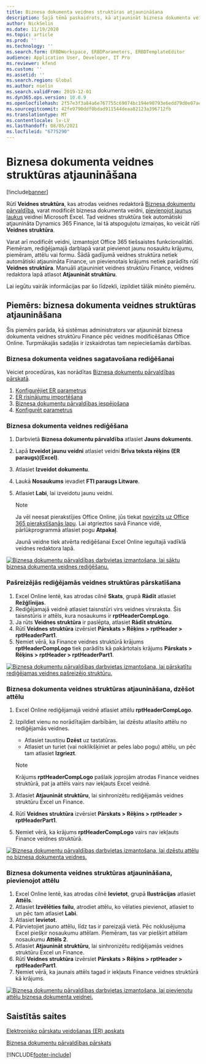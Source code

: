 ```yaml
---
title: Biznesa dokumenta veidnes struktūras atjaunināšana
description: Šajā tēmā paskaidrots, kā atjaunināt biznesa dokumenta veidnes struktūru, izmantojot biznesa dokumentu pārvaldības līdzekli.
author: NickSelin
ms.date: 11/19/2020
ms.topic: article
ms.prod: ''
ms.technology: ''
ms.search.form: ERBDWorkspace, ERBDParameters, ERBDTemplateEditor
audience: Application User, Developer, IT Pro
ms.reviewer: kfend
ms.custom: ''
ms.assetid: ''
ms.search.region: Global
ms.author: nselin
ms.search.validFrom: 2019-12-01
ms.dyn365.ops.version: 10.0.9
ms.openlocfilehash: 2f57e3f3a84a6e767755c69074bc194e90793e6edd79d0e07ae7449d45ec7539
ms.sourcegitcommit: 42fe9790ddf0bdad911544deaa82123a396712fb
ms.translationtype: MT
ms.contentlocale: lv-LV
ms.lasthandoff: 08/05/2021
ms.locfileid: "6775290"
---
```

# <a name="update-the-structure-of-a-business-document-template"></a>Biznesa dokumenta veidnes struktūras atjaunināšana 

[!include[banner](../includes/banner.md)]

Rūtī **Veidnes struktūra**, kas atrodas veidnes redaktorā [Biznesa dokumentu pārvaldība](er-business-document-management.md), varat modificēt biznesa dokumenta veidni, [pievienojot jaunus laukus](er-bdm-add-field-to-excel-template.md) veidnei Microsoft Excel. Tad veidnes struktūra tiek automātiski atjaunināta Dynamics 365 Finance, lai tā atspoguļotu izmaiņas, ko veicāt rūtī **Veidnes struktūra**.

Varat arī modificēt veidni, izmantojot Office 365 tiešsaistes funkcionalitāti. Piemēram, rediģējamajā darblapā varat pievienot jaunu nosauktu krājumu, piemēram, attēlu vai formu. Šādā gadījumā veidnes struktūra netiek automātiski atjaunināta Finance, un pievienotais krājums netiek parādīts rūtī **Veidnes struktūra**. Manuāli atjauniniet veidnes struktūru Finance, veidnes redaktora lapā atlasot **Atjaunināt struktūru**.

Lai iegūtu vairāk informācijas par šo līdzekli, izpildiet tālāk minēto piemēru.

## <a name="example-update-the-structure-of-a-business-document-template"></a>Piemērs: biznesa dokumenta veidnes struktūras atjaunināšana

Šis piemērs parāda, kā sistēmas administrators var atjaunināt biznesa dokumenta veidnes struktūru Finance pēc veidnes modificēšanas Office Online. Turpmākajās sadaļās ir izskaidrotas tam nepieciešamās darbības.

### <a name="prepare-a-business-document-template-for-editing"></a>Biznesa dokumenta veidnes sagatavošana rediģēšanai

Veiciet procedūras, kas norādītas [Biznesa dokumentu pārvaldības pārskatā](er-business-document-management.md).

1. [Konfigurējiet ER parametrus](er-business-document-management.md#configure-er-parameters)
2. [ER risinājumu importēšana](er-business-document-management.md#import-er-solutions)
3. [Biznesa dokumentu pārvaldības iespējošana](er-business-document-management.md#enable-business-document-management)
4. [Konfigurēt parametrus](er-business-document-management.md#configure-parameters)

### <a name="edit-a-business-document-template"></a>Biznesa dokumenta veidnes rediģēšana

1. Darbvietā **Biznesa dokumentu pārvaldība** atlasiet **Jauns dokuments**.
2. Lapā **Izveidot jaunu veidni** atlasiet veidni **Brīva teksta rēķins (ER paraugs)(Excel)**.
3. Atlasiet **Izveidot dokumentu**.
4. Laukā **Nosaukums** ievadiet **FTI paraugs Litware**.
5. Atlasiet **Labi**, lai izveidotu jaunu veidni.

    > [!NOTE]
    > Ja vēl neesat pierakstījies Office Online, jūs tiekat [novirzīts uz Office 365 pierakstīšanās lapu](er-business-document-management.md#frequently-asked-questions). Lai atgrieztos savā Finance vidē, pārlūkprogrammā atlasiet pogu **Atpakaļ**.

    Jaunā veidne tiek atvērta rediģēšanai Excel Online iegultajā vadīklā veidnes redaktora lapā.

[![Biznesa dokumentu pārvaldības darbvietas izmantošana, lai sāktu biznesa dokumenta veidnes rediģēšanu.](./media/er-bdm-update-structure1.gif)](./media/er-bdm-update-structure1.gif)

### <a name="review-the-current-structure-of-the-editable-template"></a>Pašreizējās rediģējamās veidnes struktūras pārskatīšana

1. Excel Online lentē, kas atrodas cilnē **Skats**, grupā **Rādīt** atlasiet **Režģlīnijas**.
2. Rediģējamajā veidnē atlasiet taisnstūri virs veidnes virsraksta. Šis taisnstūris ir attēls, kura nosaukums ir **rptHeaderCompLogo**.
3. Ja rūts **Veidnes struktūra** ir paslēpta, atlasiet **Rādīt struktūru**.
4. Rūtī **Veidnes struktūra** izvērsiet **Pārskats \> Rēķins \> rptHeader \> rptHeaderPart1**.
5. Ņemiet vērā, ka Finance veidnes struktūrā krājums **rptHeaderCompLogo** tiek parādīts kā pakārtotais krājums **Pārskats \> Rēķins \> rptHeader \> rptHeaderPart1**.

[![Biznesa dokumentu pārvaldības darbvietas izmantošana, lai pārskatītu rediģējamas veidnes pašreizējo struktūru.](./media/er-bdm-update-structure2.gif)](./media/er-bdm-update-structure2.gif)

### <a name="update-the-structure-of-a-business-document-template-by-deleting-a-picture"></a>Biznesa dokumenta veidnes struktūras atjaunināšana, dzēšot attēlu

1. Excel Online rediģējamajā veidnē atlasiet attēlu **rptHeaderCompLogo**.
2. Izpildiet vienu no norādītajām darbībām, lai dzēstu atlasīto attēlu no rediģējamās veidnes.

    - Atlasiet taustiņu **Dzēst** uz tastatūras.
    - Atlasiet un turiet (vai noklikšķiniet ar peles labo pogu) attēlu, un pēc tam atlasiet **Izgriezt**.

    > [!NOTE]
    > Krājums **rptHeaderCompLogo** pašlaik joprojām atrodas Finance veidnes struktūrā, pat ja attēls vairs nav iekļauts Excel veidnē.

3. Atlasiet **Atjaunināt struktūru**, lai sinhronizētu rediģējamās veidnes struktūru Excel un Finance.
4. Rūtī **Veidnes struktūra** izvērsiet **Pārskats \> Rēķins \> rptHeader \> rptHeaderPart1**.
5. Ņemiet vērā, ka krājums **rptHeaderCompLogo** vairs nav iekļauts Finance veidnes struktūrā.

[![Biznesa dokumentu pārvaldības darbvietas izmantošana, lai dzēstu attēlu no biznesa dokumenta veidnes.](./media/er-bdm-update-structure3.gif)](./media/er-bdm-update-structure3.gif)

### <a name="update-the-structure-of-a-business-document-template-by-adding-a-picture"></a>Biznesa dokumenta veidnes struktūras atjaunināšana, pievienojot attēlu

1. Excel Online lentē, kas atrodas cilnē **Ievietot**, grupā **Ilustrācijas** atlasiet **Attēls**.
2. Atlasiet **Izvēlēties failu**, atrodiet attēlu, ko vēlaties pievienot, atlasiet to un pēc tam atlasiet **Labi**.
3. Atlasiet **Ievietot**.
4. Pārvietojiet jauno attēlu, līdz tas ir pareizajā vietā. Pēc noklusējuma Excel piešķir nosaukumu attēlam. Piemēram, tas var piešķirt attēlam nosaukumu **Attēls 2**.
5. Atlasiet **Atjaunināt struktūru**, lai sinhronizētu rediģējamās veidnes struktūru Excel un Finance.
6. Rūtī **Veidnes struktūra** izvērsiet **Pārskats \> Rēķins \> rptHeader \> rptHeaderPart1**.
7. Ņemiet vērā, ka jaunais attēls tagad ir iekļauts Finance veidnes struktūrā kā krājums.

[![Biznesa dokumentu pārvaldības darbvietas izmantošana, lai pievienotu attēlu biznesa dokumenta veidnei.](./media/er-bdm-update-structure4.gif)](./media/er-bdm-update-structure4.gif)

## <a name="related-links"></a>Saistītās saites

[Elektronisko pārskatu veidošanas (ER) apskats](general-electronic-reporting.md)

[Biznesa dokumentu pārvaldības pārskats](er-business-document-management.md)


[!INCLUDE[footer-include](../../../includes/footer-banner.md)]